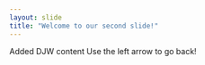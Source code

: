 ```yaml
---
layout: slide
title: "Welcome to our second slide!"
---
```

Added DJW content
Use the left arrow to go back!
